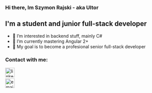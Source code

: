 ### Hi there, Im Szymon Rajski - aka Ultor

## I'm a student and junior full-stack developer
- 👀 I’m interested in backend stuff, mainly C#
- 🌱 I’m currently mastering Angular 2+
- 🥅 My goal is to become a profesional senior full-stack developer

### Contact with me:
[<img align="left" alt="linkedin" width="30px" src="https://www.svgrepo.com/show/57068/linkedin.svg" />][linkedin]
<br />
<br />
[<img align="left" alt="email" width="30px" src="https://www.svgrepo.com/show/33032/email.svg" />][email]

[linkedin]: https://www.linkedin.com/in/szymon-rajski-73177a21a/
[email]: https://www.mail.google.com
